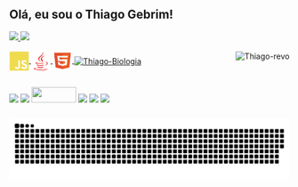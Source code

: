 ## Olá, eu sou o Thiago Gebrim! 
 <div>
  <a href="https://github.com/thiagogebrimm">
  <img height="180em" src="https://github-readme-stats.vercel.app/api?username=thiagogebrimm&show_icons=true&theme=dark&include_all_commits=true&count_private=true"/>
  <img height="120em" src="https://github-readme-stats.vercel.app/api/top-langs/?username=thiagogebrim&layout=compact&langs_count=5&theme=dark"/>
</div>
<div style="display: inline_block"><br>
  <img align="center" alt="Thiago-Js" height="35" width="35" src="https://raw.githubusercontent.com/devicons/devicon/master/icons/javascript/javascript-plain.svg">
  <img align="center" alt="Thiago-Java" height="35" width="35" src="https://raw.githubusercontent.com/devicons/devicon/master/icons/java/java-plain.svg">
  <img align="center" alt="Thiago-HTML" height="30" width="35" src="https://raw.githubusercontent.com/devicons/devicon/master/icons/html5/html5-original.svg">
  <img align="center" alt="Thiago-Biologia" height="35" width="35" src="https://imgur.com/1eBxhx0.png">
  <a href="https://rederevo.com" target="_blank"><img align="right" alt="Thiago-revo" height="120" src="https://imgur.com/dMswI7f.png">
</div>
  
  ##
 
<div> 
  <a href="https://www.youtube.com/channel/UC9j_5RH3wx8fBcudLGFSD9w" target="_blank"><img src="https://img.shields.io/badge/YouTube-FF0000?style=for-the-badge&logo=youtube&logoColor=white" target="_blank"></a>
  <a href="https://instagram.com/thiagogebrimm" target="_blank"><img src="https://img.shields.io/badge/-Instagram-%23E4405F?style=for-the-badge&logo=instagram&logoColor=white" target="_blank"></a>
 	<a href="https://www.twitch.tv/rafaballerinii" target="_blank"><img height="28" width="80" src="https://img.shields.io/badge/Twitter-1DA1F2?style=for-the-badge&logo=twitter&logoColor=white" target="_blank"></a>
 <a href="https://discord.gg/HHsJ48k4nj" target="_blank"><img src="https://img.shields.io/badge/Discord-7289DA?style=for-the-badge&logo=discord&logoColor=white" target="_blank"></a> 
  <a href = "mailto:thiagogebrimm@gmail.com"><img src="https://img.shields.io/badge/-Gmail-%23333?style=for-the-badge&logo=gmail&logoColor=white" target="_blank"></a>
  <a href="https://www.linkedin.com/in/thiago-gebrim-67b88246" target="_blank"><img src="https://img.shields.io/badge/-LinkedIn-%230077B5?style=for-the-badge&logo=linkedin&logoColor=white" target="_blank"></a>
 
  ![Snake animation](https://github.com/thiagogebrimm/thiagogebrimm/blob/output/github-contribution-grid-snake.svg)
 
</div>
